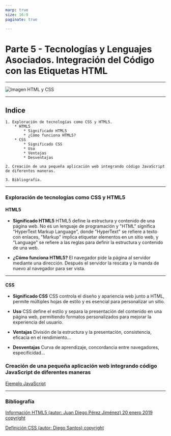 ```yaml
---
marp: true
size: 16:9
paginate: true

---
```


# Parte 5 - Tecnologías y Lenguajes Asociados. Integración del Código con las Etiquetas HTML

---

![Imagen HTML y CSS](https://miro.medium.com/v2/resize:fit:1140/0*pxb9-4jdzxSp1K5Y.png)

---

## Indice

    1. Exploración de tecnologías como CSS y HTML5.
        * HTML5
            * Significado HTML5
            * ¿Cómo funciona HTML5?
        * CSS
            * Significado CSS
            * Uso
            * Ventajas
            * Desventajas

    2. Creación de una pequeña aplicación web integrando código JavaScript de diferentes maneras.

    3. Bibliografía.

---

### Exploración de tecnologías como CSS y HTML5

#### HTML5

* **Significado HTML5** HTML5 define la estructura y contenido de una página web. No es un lenguaje de programación y "HTML" significa "HyperText Markup Language", donde "HyperText" se refiere a texto con enlaces, "Markup" implica etiquetar elementos en un sitio web, y "Language" se refiere a las reglas para definir la estructura y contenido de una web.

* **¿Cómo funciona HTML5?** El navegador pide la página al servidor mediante una dirección. Después el servidor la rescata y la manda de nuevo al navegador para ser vista.

---

#### CSS

* **Significado CSS** CSS controla el diseño y apariencia web junto a HTML, permite múltiples hojas de estilo y es esencial para personalizar un sitio.

* **Uso** CSS define el estilo y separa la presentación del contenido en una página web, permitiendo formatos personalizados para mejorar la experiencia del usuario.

* **Ventajas** División de la estructura y la presentación, consistencia, eficacia en el rendimiento...

* **Desventajas** Curva de aprendizaje, concordancia entre navegadores, especificidad...

### Creación de una pequeña aplicación web integrando código JavaScript de diferentes maneras

[Ejemplo JavaScript](https://alexgf22.github.io/)

---

### Bibliografía

[Información HTML5 (autor: Juan Diego Pérez Jiménez) 20 enero 2019 copyright](https://openwebinars.net/blog/que-es-html5/)

[Definición CSS (autor: Diego Santos) copyright](https://blog.hubspot.es/website/que-es-css#que-es)
